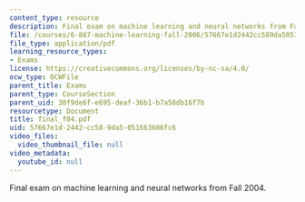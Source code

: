 ```yaml
---
content_type: resource
description: Final exam on machine learning and neural networks from Fall 2004.
file: /courses/6-867-machine-learning-fall-2006/57667e1d2442cc589da5051663606fc6_final_f04.pdf
file_type: application/pdf
learning_resource_types:
- Exams
license: https://creativecommons.org/licenses/by-nc-sa/4.0/
ocw_type: OCWFile
parent_title: Exams
parent_type: CourseSection
parent_uid: 30f9de6f-e695-deaf-36b1-b7a58db16f7b
resourcetype: Document
title: final_f04.pdf
uid: 57667e1d-2442-cc58-9da5-051663606fc6
video_files:
  video_thumbnail_file: null
video_metadata:
  youtube_id: null
---
```

Final exam on machine learning and neural networks from Fall 2004.